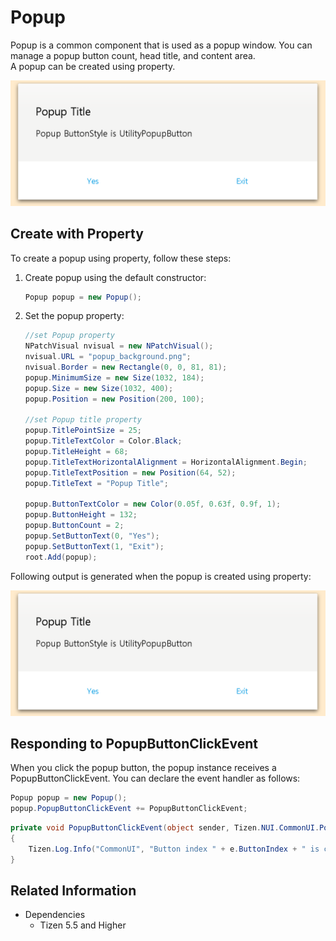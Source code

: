 # Popup
Popup is a common component that is used as a popup window. You can manage a popup button count, head title, and content area.  
A popup can be created using property.

![PopupProperty](./media/PopupProperty.PNG)

## Create with Property

To create a popup using property, follow these steps:

1. Create popup using the default constructor:

    ```cs
    Popup popup = new Popup();
    ```

2. Set the popup property:

    ```cs
    //set Popup property
    NPatchVisual nvisual = new NPatchVisual();
    nvisual.URL = "popup_background.png";
    nvisual.Border = new Rectangle(0, 0, 81, 81);
    popup.MinimumSize = new Size(1032, 184);
    popup.Size = new Size(1032, 400);
    popup.Position = new Position(200, 100);

    //set Popup title property
    popup.TitlePointSize = 25;
    popup.TitleTextColor = Color.Black;
    popup.TitleHeight = 68;
    popup.TitleTextHorizontalAlignment = HorizontalAlignment.Begin;
    popup.TitleTextPosition = new Position(64, 52);
    popup.TitleText = "Popup Title";

    popup.ButtonTextColor = new Color(0.05f, 0.63f, 0.9f, 1);
    popup.ButtonHeight = 132;
    popup.ButtonCount = 2;
    popup.SetButtonText(0, "Yes");
    popup.SetButtonText(1, "Exit");
    root.Add(popup);
    ```

Following output is generated when the popup is created using property:

![PopupProperty](./media/PopupProperty.PNG)

## Responding to PopupButtonClickEvent
When you click the popup button, the popup instance receives a PopupButtonClickEvent.
You can declare the event handler as follows:

```cs
Popup popup = new Popup();
popup.PopupButtonClickEvent += PopupButtonClickEvent;
```

```cs
private void PopupButtonClickEvent(object sender, Tizen.NUI.CommonUI.Popup.ButtonClickEventArgs e)
{
    Tizen.Log.Info("CommonUI", "Button index " + e.ButtonIndex + " is clicked");
}
```

## Related Information
- Dependencies
  -   Tizen 5.5 and Higher